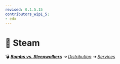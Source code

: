 ```yaml
---
revised: 0.1.5.15
contributors_wip1_5:
- edx
---
```


# 📄 Steam

💣 ***[Bombs vs. Sleepwalkers][home]** ➔ [Distribution][distr] ➔ [Services][distr_services]*

[home]: /README.md
[distr]: /distribution/readme.md
[distr_services]: /distribution/services/readme.md
